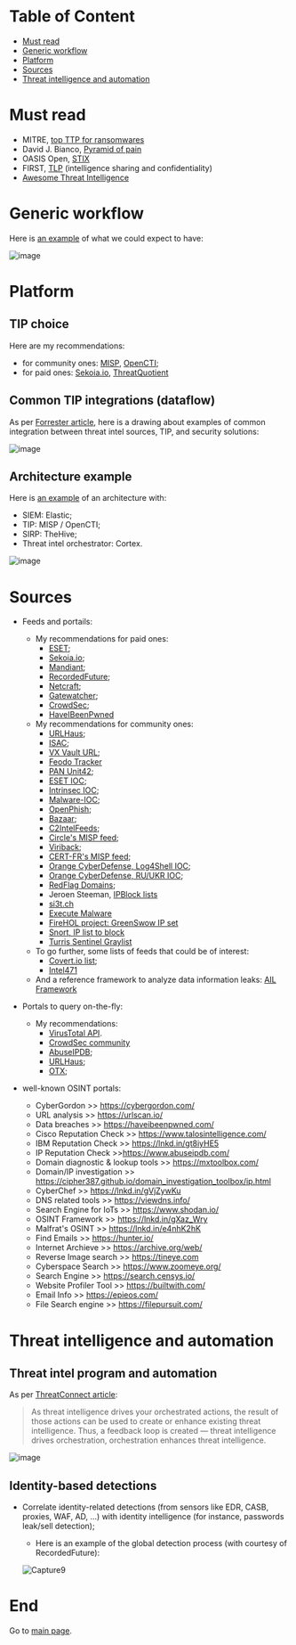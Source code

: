 # Table of Content

* [Must read](https://github.com/cyb3rxp/awesome-soc/blob/main/threat_intelligence.md#must-read)
* [Generic workflow](https://github.com/cyb3rxp/awesome-soc/blob/main/threat_intelligence.md#generic-workflow)
* [Platform](https://github.com/cyb3rxp/awesome-soc/blob/main/threat_intelligence.md#platform)
* [Sources](https://github.com/cyb3rxp/awesome-soc/blob/main/threat_intelligence.md#sources)
* [Threat intelligence and automation](https://github.com/cyb3rxp/awesome-soc/blob/main/threat_intelligence.md#threat-intelligence-and-automation)


# Must read

* MITRE, [top TTP for ransomwares](https://top-attack-techniques.mitre-engenuity.org/)
* David J. Bianco, [Pyramid of pain](https://detect-respond.blogspot.com/2013/03/the-pyramid-of-pain.html)
* OASIS Open, [STIX](https://oasis-open.github.io/cti-documentation/stix/intro.html)
* FIRST, [TLP](https://www.first.org/tlp/) (intelligence sharing and confidentiality)
* [Awesome Threat Intelligence](https://github.com/hslatman/awesome-threat-intelligence) 

# Generic workflow

Here is [an example](https://www.erdalozkaya.com/cyber-threat-intelligence/) of what we could expect to have:

![image](https://user-images.githubusercontent.com/16035152/204064894-943ad4e9-c1f6-4e5e-a7d8-ac5eb22f13fe.png)


# Platform
## TIP choice 
Here are my recommendations:
* for community ones: [MISP](https://www.misp-project.org/), [OpenCTI](https://www.filigran.io/en/products/opencti/);
* for paid ones: [Sekoia.io](https://www.sekoia.io/fr/produire-et-personnaliser-votre-propre-intelligence/), [ThreatQuotient](https://www.threatq.com/)

## Common TIP integrations (dataflow)

As per [Forrester article](https://www.forrester.com/blogs/15-11-07-starting_soon_threat_intelligence_platforms_research_0/), here is a drawing about examples of common integration between threat intel sources, TIP, and security solutions:

![image](https://user-images.githubusercontent.com/16035152/232339967-dfa4bab5-79eb-496c-ac19-6d7e3e98af92.png)

## Architecture example

Here is [an example](https://securityonline.info/s1em-siem-with-sirp-and-threat-intel/) of an architecture with:
 * SIEM: Elastic;
 * TIP: MISP / OpenCTI;
 * SIRP: TheHive;
 * Threat intel orchestrator: Cortex.
 
![image](https://user-images.githubusercontent.com/16035152/204066143-6c0a9cf0-67ab-44c7-b67e-af5df5a07219.png)


# Sources
* Feeds and portails:
   * My recommendations for paid ones: 
     * [ESET](https://www.eset.com/us/business/services/threat-intelligence/);
     * [Sekoia.io](https://www.sekoia.io/fr/sekoia-io-cti/); 
     * [Mandiant](https://www.mandiant.com/advantage/threat-intelligence/subscribe); 
     * [RecordedFuture](https://www.recordedfuture.com/platform/threat-intelligence); 
     * [Netcraft](https://www.netcraft.com/cybercrime/malicious-site-feeds/); 
     * [Gatewatcher](https://www.gatewatcher.com/en/our-solutions/lastinfosec/);
     * [CrowdSec](https://www.crowdsec.net/pricing);
     * [HaveIBeenPwned](https://haveibeenpwned.com/API/Key)
   * My recommendations for community ones: 
     * [URLHaus](https://urlhaus.abuse.ch/api/#csv);
     * [ISAC](https://www.enisa.europa.eu/publications/information-sharing-and-analysis-center-isacs-cooperative-models);
     * [VX Vault URL](http://vxvault.net/URL_List.php);
     * [Feodo Tracker](https://feodotracker.abuse.ch/blocklist/)
     * [PAN Unit42](https://github.com/pan-unit42/iocs);
     * [ESET IOC](https://github.com/eset/malware-ioc);
     * [Intrinsec IOC](https://github.com/Intrinsec/IOCs);
     * [Malware-IOC](https://github.com/executemalware/Malware-IOCs);
     * [OpenPhish](https://openphish.com/feed.txt);
     * [Bazaar](https://bazaar.abuse.ch/export/csv/recent/);
     * [C2IntelFeeds](https://raw.githubusercontent.com/drb-ra/C2IntelFeeds/master/feeds/IPC2s-30day.csv);
     * [Circle's MISP feed](https://www.circl.lu/doc/misp/feed-osint/);
     * [Viriback](https://tracker.viriback.com/dump.php);
     * [CERT-FR's MISP feed](https://misp.cert.ssi.gouv.fr/feed-misp/);
     * [Orange CyberDefense, Log4Shell IOC](https://github.com/Orange-Cyberdefense/log4shell_iocs);
     * [Orange CyberDefense, RU/UKR IOC](https://github.com/Orange-Cyberdefense/russia-ukraine_IOCs);
     * [RedFlag Domains](https://red.flag.domains/);
     * Jeroen Steeman, [IPBlock lists](https://jeroen.steeman.org/IPBlock)
     * [si3t.ch](http://si3t.ch/evils/)
     * [Execute Malware](https://github.com/executemalware/Malware-IOCs/tree/main)
     * [FireHOL project: GreenSwow IP set](https://github.com/firehol/blocklist-ipsets/blob/master/greensnow.ipset)
     * [Snort, IP list to block](https://www.snort.org/downloads/ip-block-list)
     * [Turris Sentinel Graylist](https://view.sentinel.turris.cz/greylist-data/greylist-latest.csv)
  * To go further, some lists of feeds that could be of interest:
    * [Covert.io list](http://www.covert.io/threat-intelligence/);
    * [Intel471](https://intel471.com/modules)
  * And a reference framework to analyze data information leaks: [AIL Framework](https://github.com/CIRCL/AIL-framework)

     

* Portals to query on-the-fly:
  * My recommendations: 
     * [VirusTotal API](https://support.virustotal.com/hc/en-us/articles/115002100149-API).
     * [CrowdSec community](https://app.crowdsec.net/cti)
     * [AbuseIPDB](https://www.abuseipdb.com/);
     * [URLHaus](https://urlhaus.abuse.ch/api/);
     * [OTX](https://otx.alienvault.com/api);

* well-known OSINT portals:
  * CyberGordon >> https://cybergordon.com/
  * URL analysis >> https://urlscan.io/
  * Data breaches >> https://haveibeenpwned.com/
  * Cisco Reputation Check >> https://www.talosintelligence.com/
  * IBM Reputation Check >> https://lnkd.in/gt8iyHE5
  * IP Reputation Check >>https://www.abuseipdb.com/
  * Domain diagnostic & lookup tools >> https://mxtoolbox.com/
  * Domain/IP investigation >> https://cipher387.github.io/domain_investigation_toolbox/ip.html
  * CyberChef >> https://lnkd.in/gVjZywKu
  * DNS related tools >> https://viewdns.info/
  * Search Engine for IoTs >> https://www.shodan.io/
  * OSINT Framework >> https://lnkd.in/gXaz_Wry
  * Malfrat's OSINT >> https://lnkd.in/e4nhK2hK
  * Find Emails >> https://hunter.io/
  * Internet Archieve >> https://archive.org/web/
  * Reverse Image search >> https://tineye.com  
  * Cyberspace Search >> https://www.zoomeye.org/
  * Search Engine >> https://search.censys.io/
  * Website Profiler Tool >> https://builtwith.com/
  * Email Info >> https://epieos.com/
  * File Search engine >> https://filepursuit.com/
  


# Threat intelligence and automation

## Threat intel program and automation

As per [ThreatConnect article](https://threatconnect.com/blog/tip-soar-creating-increased-capability-for-less-mature-teams/):
> As threat intelligence drives your orchestrated actions, the result of those actions can be used to create or enhance existing threat intelligence. Thus, a feedback loop is created — threat intelligence drives orchestration, orchestration enhances threat intelligence.

![image](https://user-images.githubusercontent.com/16035152/204065697-12466101-aa54-41a6-a462-a5831a1f22ef.png)


## Identity-based detections
 
* Correlate identity-related detections (from sensors like EDR, CASB, proxies, WAF, AD, ...) with identity intelligence (for instance, passwords leak/sell detection); 
  * Here is an example of the global detection process (with courtesy of RecordedFuture):
  
  ![Capture9](https://user-images.githubusercontent.com/16035152/202507017-15903302-2a61-40ba-9266-30b27de92af6.PNG)
  
    
# End
Go to [main page](https://github.com/cyb3rxp/awesome-soc/blob/main/README.md).

